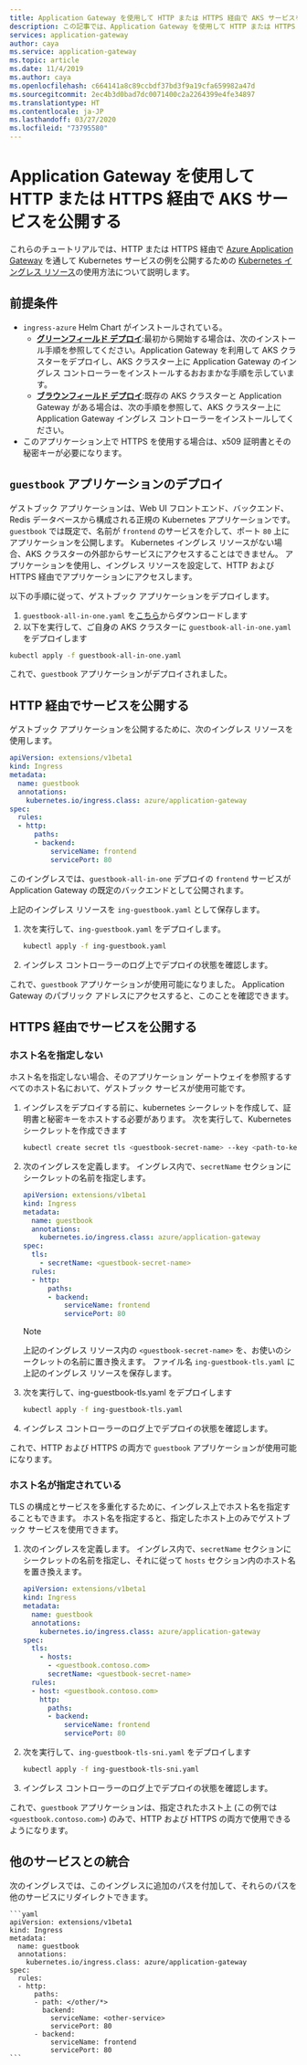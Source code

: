 ```yaml
---
title: Application Gateway を使用して HTTP または HTTPS 経由で AKS サービスを公開する
description: この記事では、Application Gateway を使用して HTTP または HTTPS 経由で AKS サービスを公開する方法について説明します。
services: application-gateway
author: caya
ms.service: application-gateway
ms.topic: article
ms.date: 11/4/2019
ms.author: caya
ms.openlocfilehash: c664141a8c89ccbdf37bd3f9a19cfa659982a47d
ms.sourcegitcommit: 2ec4b3d0bad7dc0071400c2a2264399e4fe34897
ms.translationtype: HT
ms.contentlocale: ja-JP
ms.lasthandoff: 03/27/2020
ms.locfileid: "73795580"
---
```

# <a name="expose-an-aks-service-over-http-or-https-using-application-gateway"></a>Application Gateway を使用して HTTP または HTTPS 経由で AKS サービスを公開する 

これらのチュートリアルでは、HTTP または HTTPS 経由で [Azure Application Gateway](https://azure.microsoft.com/services/application-gateway/) を通して Kubernetes サービスの例を公開するための [Kubernetes イングレス リソース](https://kubernetes.io/docs/concepts/services-networking/ingress/)の使用方法について説明します。

## <a name="prerequisites"></a>前提条件

- `ingress-azure` Helm Chart がインストールされている。
  - [**グリーンフィールド デプロイ**](ingress-controller-install-new.md):最初から開始する場合は、次のインストール手順を参照してください。Application Gateway を利用して AKS クラスターをデプロイし、AKS クラスター上に Application Gateway のイングレス コントローラーをインストールするおおまかな手順を示しています。
  - [**ブラウンフィールド デプロイ**](ingress-controller-install-existing.md):既存の AKS クラスターと Application Gateway がある場合は、次の手順を参照して、AKS クラスター上に Application Gateway イングレス コントローラーをインストールしてください。
- このアプリケーション上で HTTPS を使用する場合は、x509 証明書とその秘密キーが必要になります。

## <a name="deploy-guestbook-application"></a>`guestbook` アプリケーションのデプロイ

ゲストブック アプリケーションは、Web UI フロントエンド、バックエンド、Redis データベースから構成される正規の Kubernetes アプリケーションです。 `guestbook` では既定で、名前が `frontend` のサービスを介して、ポート `80` 上にアプリケーションを公開します。 Kubernetes イングレス リソースがない場合、AKS クラスターの外部からサービスにアクセスすることはできません。 アプリケーションを使用し、イングレス リソースを設定して、HTTP および HTTPS 経由でアプリケーションにアクセスします。

以下の手順に従って、ゲストブック アプリケーションをデプロイします。

1. `guestbook-all-in-one.yaml` を[こちら](https://raw.githubusercontent.com/kubernetes/examples/master/guestbook/all-in-one/guestbook-all-in-one.yaml)からダウンロードします
1. 以下を実行して、ご自身の AKS クラスターに `guestbook-all-in-one.yaml` をデプロイします

  ```bash
  kubectl apply -f guestbook-all-in-one.yaml
  ```

これで、`guestbook` アプリケーションがデプロイされました。

## <a name="expose-services-over-http"></a>HTTP 経由でサービスを公開する

ゲストブック アプリケーションを公開するために、次のイングレス リソースを使用します。

```yaml
apiVersion: extensions/v1beta1
kind: Ingress
metadata:
  name: guestbook
  annotations:
    kubernetes.io/ingress.class: azure/application-gateway
spec:
  rules:
  - http:
      paths:
      - backend:
          serviceName: frontend
          servicePort: 80
```

このイングレスでは、`guestbook-all-in-one` デプロイの `frontend` サービスが Application Gateway の既定のバックエンドとして公開されます。

上記のイングレス リソースを `ing-guestbook.yaml` として保存します。

1. 次を実行して、`ing-guestbook.yaml` をデプロイします。

    ```bash
    kubectl apply -f ing-guestbook.yaml
    ```

1. イングレス コントローラーのログ上でデプロイの状態を確認します。

これで、`guestbook` アプリケーションが使用可能になりました。 Application Gateway のパブリック アドレスにアクセスすると、このことを確認できます。

## <a name="expose-services-over-https"></a>HTTPS 経由でサービスを公開する

### <a name="without-specified-hostname"></a>ホスト名を指定しない

ホスト名を指定しない場合、そのアプリケーション ゲートウェイを参照するすべてのホスト名において、ゲストブック サービスが使用可能です。

1. イングレスをデプロイする前に、kubernetes シークレットを作成して、証明書と秘密キーをホストする必要があります。 次を実行して、Kubernetes シークレットを作成できます

    ```bash
    kubectl create secret tls <guestbook-secret-name> --key <path-to-key> --cert <path-to-cert>
    ```

1. 次のイングレスを定義します。 イングレス内で、`secretName` セクションにシークレットの名前を指定します。

    ```yaml
    apiVersion: extensions/v1beta1
    kind: Ingress
    metadata:
      name: guestbook
      annotations:
        kubernetes.io/ingress.class: azure/application-gateway
    spec:
      tls:
        - secretName: <guestbook-secret-name>
      rules:
      - http:
          paths:
          - backend:
              serviceName: frontend
              servicePort: 80
    ```

    > [!NOTE] 
    > 上記のイングレス リソース内の `<guestbook-secret-name>` を、お使いのシークレットの名前に置き換えます。 ファイル名 `ing-guestbook-tls.yaml` に上記のイングレス リソースを保存します。

1. 次を実行して、ing-guestbook-tls.yaml をデプロイします

    ```bash
    kubectl apply -f ing-guestbook-tls.yaml
    ```

1. イングレス コントローラーのログ上でデプロイの状態を確認します。

これで、HTTP および HTTPS の両方で `guestbook` アプリケーションが使用可能になります。

### <a name="with-specified-hostname"></a>ホスト名が指定されている

TLS の構成とサービスを多重化するために、イングレス上でホスト名を指定することもできます。
ホスト名を指定すると、指定したホスト上のみでゲストブック サービスを使用できます。

1. 次のイングレスを定義します。
    イングレス内で、`secretName` セクションにシークレットの名前を指定し、それに従って `hosts` セクション内のホスト名を置き換えます。

    ```yaml
    apiVersion: extensions/v1beta1
    kind: Ingress
    metadata:
      name: guestbook
      annotations:
        kubernetes.io/ingress.class: azure/application-gateway
    spec:
      tls:
        - hosts:
          - <guestbook.contoso.com>
          secretName: <guestbook-secret-name>
      rules:
      - host: <guestbook.contoso.com>
        http:
          paths:
          - backend:
              serviceName: frontend
              servicePort: 80
    ```

1. 次を実行して、`ing-guestbook-tls-sni.yaml` をデプロイします

    ```bash
    kubectl apply -f ing-guestbook-tls-sni.yaml
    ```

1. イングレス コントローラーのログ上でデプロイの状態を確認します。

これで、`guestbook` アプリケーションは、指定されたホスト上 (この例では `<guestbook.contoso.com>`) のみで、HTTP および HTTPS の両方で使用できるようになります。

## <a name="integrate-with-other-services"></a>他のサービスとの統合

次のイングレスでは、このイングレスに追加のパスを付加して、それらのパスを他のサービスにリダイレクトできます。

    ```yaml
    apiVersion: extensions/v1beta1
    kind: Ingress
    metadata:
      name: guestbook
      annotations:
        kubernetes.io/ingress.class: azure/application-gateway
    spec:
      rules:
      - http:
          paths:
          - path: </other/*>
            backend:
              serviceName: <other-service>
              servicePort: 80
          - backend:
              serviceName: frontend
              servicePort: 80
    ```
